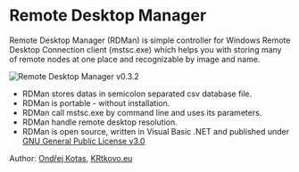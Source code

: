 Remote Desktop Manager
======================

Remote Desktop Manager (RDMan) is simple controller for Windows Remote Desktop Connection client (mstsc.exe) which helps you with storing many of remote nodes at one place and recognizable by image and name.

![Remote Desktop Manager v0.3.2](https://cloud.githubusercontent.com/assets/6234196/5039446/749ef818-6b9e-11e4-9e1a-13faae585cc5.png)

* RDMan stores datas in semicolon separated csv database file.
* RDMan is portable - without installation.
* RDMan call mstsc.exe by command line and uses its parameters.
* RDMan handle remote desktop resolution.
* RDMan is open source, written in Visual Basic .NET and published under [GNU General Public License v3.0](http://www.gnu.org/licenses/gpl-3.0.txt)

Author: [Ondřej Kotas](mailto:ok@krtkovo.eu), [KRtkovo.eu](http://krtkovo.eu/)
